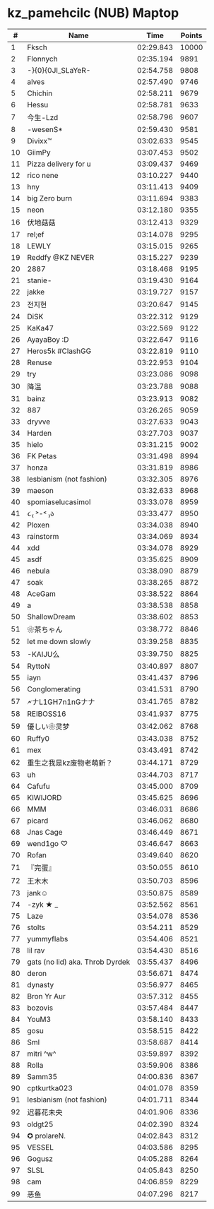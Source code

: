 # kz_pamehcilc (NUB) Maptop

|  # | Name | Time | Points |
|-------------- | -------------- | -------------- | -------------- | 
| 1 | Fksch | 02:29.843 | 10000 | 
| 2 | Flonnych | 02:35.194 | 9891 | 
| 3 | -}{0}{0JI_SLaYeR- | 02:54.758 | 9808 | 
| 4 | alves | 02:57.490 | 9746 | 
| 5 | Chichin | 02:58.211 | 9679 | 
| 6 | Hessu | 02:58.781 | 9633 | 
| 7 | 今生-Lzd | 02:58.796 | 9607 | 
| 8 | -wesenS* | 02:59.430 | 9581 | 
| 9 | Divixx™ | 03:02.633 | 9545 | 
| 10 | GiimPy | 03:07.453 | 9502 | 
| 11 | Pizza delivery for u | 03:09.437 | 9469 | 
| 12 | rico nene | 03:10.227 | 9440 | 
| 13 | hny | 03:11.413 | 9409 | 
| 14 | big Zero burn | 03:11.694 | 9383 | 
| 15 | neon | 03:12.180 | 9355 | 
| 16 | 伏地菇菇 | 03:12.413 | 9329 | 
| 17 | rel;ef | 03:14.078 | 9295 | 
| 18 | LEWLY | 03:15.015 | 9265 | 
| 19 | Reddfy @KZ NEVER | 03:15.227 | 9239 | 
| 20 | 2887 | 03:18.468 | 9195 | 
| 21 | stanie- | 03:19.430 | 9164 | 
| 22 | jakke | 03:19.727 | 9157 | 
| 23 | 전지현 | 03:20.647 | 9145 | 
| 24 | DiSK | 03:22.312 | 9129 | 
| 25 | KaKa47 | 03:22.569 | 9122 | 
| 26 | AyayaBoy :D | 03:22.647 | 9116 | 
| 27 | Heros5k #ClashGG | 03:22.819 | 9110 | 
| 28 | Renuse | 03:22.953 | 9104 | 
| 29 | try | 03:23.086 | 9098 | 
| 30 | 降温 | 03:23.788 | 9088 | 
| 31 | bainz | 03:23.913 | 9082 | 
| 32 | 887 | 03:26.265 | 9059 | 
| 33 | dryvve | 03:27.633 | 9043 | 
| 34 | Harden | 03:27.703 | 9037 | 
| 35 | hielo | 03:31.215 | 9002 | 
| 36 | FK Petas | 03:31.498 | 8994 | 
| 37 | honza | 03:31.819 | 8986 | 
| 38 | lesbianism (not fashion) | 03:32.305 | 8976 | 
| 39 | maeson | 03:32.633 | 8968 | 
| 40 | spomiaselucasimol | 03:33.078 | 8959 | 
| 41 | ૮₍ ˃-˂ ₎ა | 03:33.477 | 8950 | 
| 42 | Ploxen | 03:34.038 | 8940 | 
| 43 | rainstorm | 03:34.069 | 8934 | 
| 44 | xdd | 03:34.078 | 8929 | 
| 45 | asdf | 03:35.625 | 8909 | 
| 46 | nebula | 03:38.090 | 8879 | 
| 47 | soak | 03:38.265 | 8872 | 
| 48 | AceGam | 03:38.522 | 8864 | 
| 49 | a | 03:38.538 | 8858 | 
| 50 | ShallowDream | 03:38.602 | 8853 | 
| 51 | ❀茶ちゃん | 03:38.772 | 8846 | 
| 52 | let me down slowly | 03:39.258 | 8835 | 
| 53 | -KAIJU么 | 03:39.750 | 8825 | 
| 54 | RyttoN | 03:40.897 | 8807 | 
| 55 | iayn | 03:41.437 | 8796 | 
| 56 | Conglomerating | 03:41.531 | 8790 | 
| 57 | 🗲ナL1GH7n1nGナナ | 03:41.765 | 8782 | 
| 58 | REIBOSS16 | 03:41.937 | 8775 | 
| 59 | 優しい❀灵梦 | 03:42.062 | 8768 | 
| 60 | Ruffy0 | 03:43.038 | 8752 | 
| 61 | mex | 03:43.491 | 8742 | 
| 62 | 重生之我是kz废物老萌新？ | 03:44.171 | 8729 | 
| 63 | uh | 03:44.703 | 8717 | 
| 64 | Cafufu | 03:45.000 | 8709 | 
| 65 | KIWIJORD | 03:45.625 | 8696 | 
| 66 | MMM | 03:46.031 | 8686 | 
| 67 | picard | 03:46.062 | 8680 | 
| 68 | Jnas Cage | 03:46.449 | 8671 | 
| 69 | wend1go ♡ | 03:46.647 | 8663 | 
| 70 | Rofan | 03:49.640 | 8620 | 
| 71 | 『完蛋』 | 03:50.055 | 8610 | 
| 72 | 王木木 | 03:50.703 | 8596 | 
| 73 | jank☺ | 03:50.875 | 8589 | 
| 74 | -zyk ★  _ | 03:52.562 | 8561 | 
| 75 | Laze | 03:54.078 | 8536 | 
| 76 | stolts | 03:54.211 | 8529 | 
| 77 | yummyflabs | 03:54.406 | 8521 | 
| 78 | lil rav | 03:54.430 | 8516 | 
| 79 | gats (no lid) aka. Throb Dyrdek | 03:55.437 | 8496 | 
| 80 | deron | 03:56.671 | 8474 | 
| 81 | dynasty | 03:56.977 | 8465 | 
| 82 | Bron Yr Aur | 03:57.312 | 8455 | 
| 83 | bozovis | 03:57.484 | 8447 | 
| 84 | YouM3 <CS2 Enjoyer> | 03:58.140 | 8433 | 
| 85 | gosu | 03:58.515 | 8422 | 
| 86 | Sml | 03:58.687 | 8414 | 
| 87 | mitri ^w^ | 03:59.897 | 8392 | 
| 88 | Rolla | 03:59.906 | 8386 | 
| 89 | Samm35 | 04:00.836 | 8367 | 
| 90 | cptkurtka023 | 04:01.078 | 8359 | 
| 91 | lesbianism (not fashion) | 04:01.711 | 8344 | 
| 92 | 迟暮花未央 | 04:01.906 | 8336 | 
| 93 | oldgt25 | 04:02.390 | 8324 | 
| 94 | ✪ prolareN. | 04:02.843 | 8312 | 
| 95 | VESSEL | 04:03.586 | 8295 | 
| 96 | Gogusz | 04:05.288 | 8264 | 
| 97 | SLSL | 04:05.843 | 8250 | 
| 98 | cam | 04:06.859 | 8229 | 
| 99 | 恶鱼 | 04:07.296 | 8217 | 

